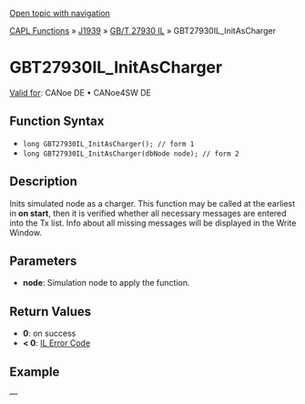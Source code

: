 [Open topic with navigation](../../../../../../CANoeDEFamily.htm#Topics/CAPLFunctions/J1939/GBT27930InteractionLayer/Functions/CAPLfunctionGBT27930ILInitAsCharger.md)

[CAPL Functions](../../../CAPLfunctions.md) » [J1939](../../CAPLfunctionsJ1939StartPage.md) » [GB/T 27930 IL](../CAPLfunctionsGBT27930ILOverview.md) » GBT27930IL_InitAsCharger

# GBT27930IL_InitAsCharger

[Valid for](../../../../Shared/FeatureAvailability.md):  CANoe DE • CANoe4SW DE

## Function Syntax

- `long GBT27930IL_InitAsCharger(); // form 1`
- `long GBT27930IL_InitAsCharger(dbNode node); // form 2`

## Description

Inits simulated node as a charger. This function may be called at the earliest in **on start**, then it is verified whether all necessary messages are entered into the Tx list. Info about all missing messages will be displayed in the Write Window.

## Parameters

- **node**: Simulation node to apply the function.

## Return Values

- **0**: on success
- **< 0**: [IL Error Code](../../../CAPLfunctionsISOj1939ErrorCodes.md)

## Example

—
